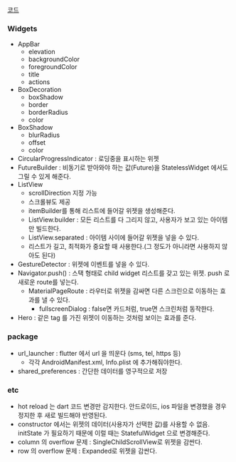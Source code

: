 [코드](../lib/webtoon/widgets/webtoon_widget.dart)

### Widgets

- AppBar
    - elevation
    - backgroundColor
    - foregroundColor
    - title
    - actions
- BoxDecoration
    - boxShadow
    - border
    - borderRadius
    - color
- BoxShadow
    - blurRadius
    - offset
    - color
- CircularProgressIndicator : 로딩중을 표시하는 위젯
- FutureBuilder : 비동기로 받아와야 하는 값(Future)을 StatelessWidget 에서도 그릴 수 있게 해준다.
- ListView
    - scrollDirection 지정 가능
    - 스크롤뷰도 제공
    - itemBuilder를 통해 리스트에 들어갈 위젯을 생성해준다.
    - ListView.builder : 모든 리스트를 다 그리지 않고, 사용자가 보고 있는 아이템만 빌드한다.
    - ListView.separated : 아이템 사이에 들어갈 위젯을 넣을 수 있다.
    - 리스트가 길고, 최적화가 중요할 때 사용한다.(그 정도가 아니라면 사용하지 않아도 된다)
- GestureDetector : 위젯에 이벤트를 넣을 수 있다.
- Navigator.push() : 스택 형태로 child widget 리스트를 갖고 있는 위젯. push 로 새로운 route를 넣는다.
    - MaterialPageRoute : 라우터로 위젯을 감싸면 다른 스크린으로 이동하는 효과를 낼 수 있다.
        - fullscreenDialog : false면 카드처럼, true면 스크린처럼 동작한다.
- Hero : 같은 tag 를 가진 위젯이 이동하는 것처럼 보이는 효과를 준다.

### package

- url_launcher : flutter 에서 url 을 띄운다 (sms, tel, https 등)
    - 각각 AndroidManifest.xml, Info.plist 에 추가해줘야한다.
- shared_preferences : 간단한 데이터를 영구적으로 저장

### etc

- hot reload 는 dart 코드 변경만 감지한다. 안드로이드, ios 파일을 변경했을 경우 정지한 후 새로 빌드해야 반영된다.
- constructor 에서는 위젯의 데이터(사용자가 선택한 값)를 사용할 수 없음. initState 가 필요하기 때문에 이럴 때는 StatefulWidget 으로 변경해준다.
- column 의 overflow 문제 : SingleChildScrollView로 위젯을 감싼다.
- row 의 overflow 문제 : Expanded로 위젯을 감싼다.